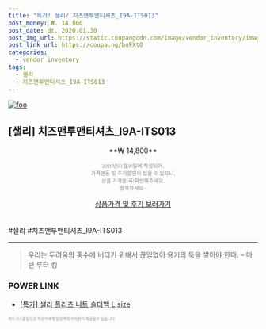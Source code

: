 ```yaml
--- 
title: "특가! 샐리/ 치즈맨투맨티셔츠_I9A-ITS013" 
post_money: ₩. 14,800 
post_date: dt. 2020.01.30 
post_img_url: https://static.coupangcdn.com/image/vendor_inventory/images/2019/01/22/11/3/96f920e9-a9f9-473c-8968-477b34c901b6.jpg 
post_link_url: https://coupa.ng/bnFXtO 
categories: 
  - vendor_inventory 
tags: 
  - 샐리 
  - 치즈맨투맨티셔츠_I9A-ITS013 
--- 
```

[![foo](https://static.coupangcdn.com/image/vendor_inventory/images/2019/01/22/11/3/96f920e9-a9f9-473c-8968-477b34c901b6.jpg)](https://coupa.ng/bnFXtO) 

## [샐리] 치즈맨투맨티셔츠_I9A-ITS013 
<p style="text-align: center;">**₩ 14,800**</p> 
<p style="text-align: center;"><span style="color: #898c8f; font-family: Georgia,Times,serif; font-size: 0.75em;">2020년01월30일에 작성되어, <br>가격변동 및 추가할인이 있을 수 있으니,<br> 상품 가격을 꼭!확인해주세요.<br>행복하세요~</span> 
</p>	 
<div markdown="0" style="text-align: center;"><a href="https://coupa.ng/bnFXtO" class="btn btn--success">상품가격 및 후기 보러가기</a></div> 
<br><br> 
  #샐리 #치즈맨투맨티셔츠_I9A-ITS013 
<hr> 

> 우리는 두려움의 홍수에 버티기 위해서 끊임없이 용기의 둑을 쌓아야 한다. – 마틴 루터 킹 


### POWER LINK

* <a href="https://blog.naver.com/santokki14/221788201152" target="_blank">[특가] 샐리 플리츠 니트 숄더백 L size</a>

<span style="color: #898c8f; font-family: Georgia,Times,serif; font-size: 0.55em;">파트너스활동으로 작성자에게 일정액의 커미션이 제공될수 있습니다.</span> 
